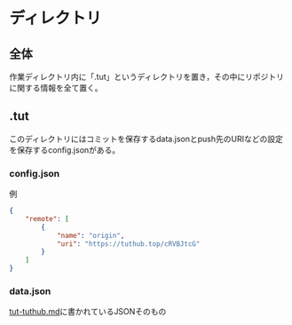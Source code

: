 # ディレクトリ
## 全体
作業ディレクトリ内に「.tut」というディレクトリを置き，その中にリポジトリに関する情報を全て置く。
## .tut
このディレクトリにはコミットを保存するdata.jsonとpush先のURIなどの設定を保存するconfig.jsonがある。
### config.json
例
```json
{
    "remote": [
        {
            "name": "origin",
            "uri": "https://tuthub.top/cRVBJtcG"
        }
    ]
}
```
### data.json
[tut-tuthub.md](../protocols/tut-tuthub.md)に書かれているJSONそのもの